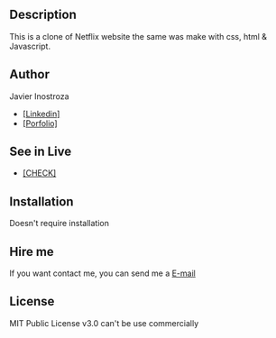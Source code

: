 ## Description
This is a clone of Netflix website the same was make with css, html & Javascript.

## Author
Javier Inostroza

* [[Linkedin]](https://www.linkedin.com/in/inostrozajavier/ "[Linkedin]")
* [[Porfolio]](https://inostrozajavier.com/ "[Porfolio]")

## See in Live
- [[CHECK]](https://inostrozajavier.github.io/inoflix/ "[ENLACEGITHUBPAGES]")

## Installation
Doesn't require installation

## Hire me
If you want contact me, you can send me a [E-mail](mailto:contacto@inostrozajavier.com "E-mail")

## License
MIT Public License v3.0
can't be use commercially
